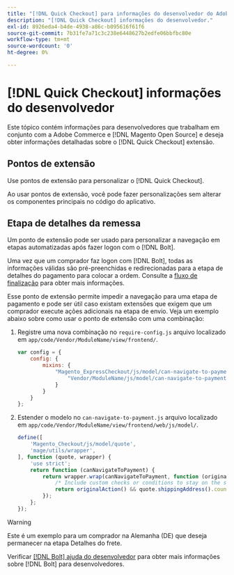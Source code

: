```yaml
---
title: "[!DNL Quick Checkout] para informações do desenvolvedor do Adobe Commerce"
description: "[!DNL Quick Checkout] informações do desenvolvedor."
exl-id: 8926eda4-b4de-4938-a86c-b095616f61f6
source-git-commit: 7b31fe7a71c3c238e6448627b2edfe06bbfbc80e
workflow-type: tm+mt
source-wordcount: '0'
ht-degree: 0%

---
```


# [!DNL Quick Checkout] informações do desenvolvedor

Este tópico contém informações para desenvolvedores que trabalham em conjunto com a Adobe Commerce e [!DNL Magento Open Source] e deseja obter informações detalhadas sobre o [!DNL Quick Checkout] extensão.

## Pontos de extensão

Use pontos de extensão para personalizar o [!DNL Quick Checkout].

Ao usar pontos de extensão, você pode fazer personalizações sem alterar os componentes principais no código do aplicativo.

## Etapa de detalhes da remessa

Um ponto de extensão pode ser usado para personalizar a navegação em etapas automatizadas após fazer logon com o [!DNL Bolt].

Uma vez que um comprador faz logon com [!DNL Bolt], todas as informações válidas são pré-preenchidas e redirecionadas para a etapa de detalhes do pagamento para colocar a ordem. Consulte a [fluxo de finalização](https://experienceleague.adobe.com/docs/commerce-merchant-services/quick-checkout/manage-checkout/checkout-flow.html) para obter mais informações.

Esse ponto de extensão permite impedir a navegação para uma etapa de pagamento e pode ser útil caso existam extensões que exigem que um comprador execute ações adicionais na etapa de envio. Veja um exemplo abaixo sobre como usar o ponto de extensão com uma combinação:

1. Registre uma nova combinação no `require-config.js` arquivo localizado em `app/code/Vendor/ModuleName/view/frontend/`.

   ```js
   var config = {
       config: {
           mixins: {
               "Magento_ExpressCheckout/js/model/can-navigate-to-payment": {
                   "Vendor/ModuleName/js/model/can-navigate-to-payment-mixin": true
               }
           }
       }
   };
   ```

1. Estender o modelo no `can-navigate-to-payment.js` arquivo localizado em `app/code/Vendor/ModuleName/view/frontend/web/js/model/`.

   ```js
   define([
       'Magento_Checkout/js/model/quote',
       'mage/utils/wrapper',
   ], function (quote, wrapper) {
       'use strict';
       return function (canNavigateToPayment) {
           return wrapper.wrap(canNavigateToPayment, function (originalAction) {
               /* Include custom checks or conditions to stay on the shipping step,i.e: your shopper is from Germany */
               return originalAction() && quote.shippingAddress().countryId !== 'DE');
           });
       };
   });
   ```

>[!WARNING]
>
> Este é um exemplo para um comprador na Alemanha (DE) que deseja permanecer na etapa Detalhes do frete.

Verificar [[!DNL Bolt] ajuda do desenvolvedor](https://help.bolt.com/developers/) para obter mais informações sobre [!DNL Bolt] para desenvolvedores.
